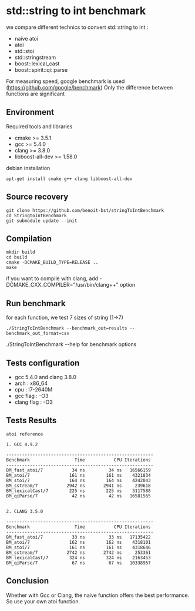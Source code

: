 # std::string to int benchmark

we compare different technics to convert std::string to int :
 * naive atoi
 * atoi
 * std::stoi
 * std::stringstream
 * boost::lexical_cast
 * boost::spirit::qi::parse

For measuring speed, google benchmark is used (https://github.com/google/benchmark)
Only the difference between functions are significant

## Environment

Required tools and libraries

* cmake >= 3.5.1
* gcc >= 5.4.0
* clang >= 3.8.0
* libboost-all-dev >= 1.58.0

debian installation 

```
apt-get install cmake g++ clang libboost-all-dev
```

## Source recovery

```
git clone https://github.com/benoit-bst/stringToIntBenchmark
cd StringtoIntBenchmark 
git submodule update --init
```

## Compilation

```
mkdir build
cd build
cmake -DCMAKE_BUILD_TYPE=RELEASE ..
make
```

if you want to compile with clang, add -DCMAKE_CXX_COMPILER="/usr/bin/clang++" option

## Run benchmark

for each function, we test 7 sizes of string (1->7)

```
./StringToIntBenchmark --benchmark_out=results --benchmark_out_format=csv
```

./StringToIntBenchmark --help for benchmark options

## Tests configuration

* gcc 5.4.0 and clang 3.8.0
* arch : x86_64
* cpu : I7-2640M
* gcc flag   : -O3
* clang flag : -O3

## Tests Results

```
atoi reference

1. GCC 4.9.2

--------------------------------------------------------
Benchmark                 Time           CPU Iterations
--------------------------------------------------------
BM_fast_atoi/7           34 ns         34 ns   16566159
BM_atoi/7               161 ns        161 ns    4321834
BM_stoi/7               164 ns        164 ns    4242043
BM_sstream/7           2942 ns       2941 ns     239618
BM_lexicalCast/7        225 ns        225 ns    3117588
BM_qiParse/7             42 ns         42 ns   16581565    


2. CLANG 3.5.0

--------------------------------------------------------
Benchmark                 Time           CPU Iterations
--------------------------------------------------------
BM_fast_atoi/7           33 ns         33 ns   17135422
BM_atoi/7               162 ns        162 ns    4318101
BM_stoi/7               161 ns        161 ns    4318646
BM_sstream/7           2742 ns       2742 ns     253361
BM_lexicalCast/7        324 ns        324 ns    2163453
BM_qiParse/7             67 ns         67 ns   10338957 

```

## Conclusion

Whether with Gcc or Clang, the naive function offers the best performance.
So use your own atoi function.